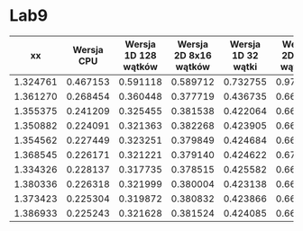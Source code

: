 # Lab9

xx | Wersja CPU | Wersja 1D 128 wątków | Wersja 2D 8x16 wątków | Wersja 1D 32 wątki | Wersja 2D 8x4 wątków | Wersja 1D 16 wątków | Wersja 2D 4x4 wątków
--- | --- | --- | --- | --- | --- | --- | --- 
 | 1.324761 | 0.467153 | 0.591118 | 0.589712 | 0.732755 | 0.979265 | 0.1021822
 | 1.361270 | 0.268454 | 0.360448 | 0.377719 | 0.436735 | 0.668177 | 0.760824
 | 1.355375 | 0.241209 | 0.325455 | 0.381538 | 0.422064 | 0.666395 | 0.760183
 | 1.350882 | 0.224091 | 0.321363 | 0.382268 | 0.423905 | 0.666302 | 0.758028
 | 1.354562 | 0.227449 | 0.323251 | 0.379849 | 0.424684 | 0.664782 | 0.759824
 | 1.368545 | 0.226171 | 0.321221 | 0.379140 | 0.424622 | 0.670371 | 0.762265
 | 1.334326 | 0.228137 | 0.317735 | 0.378515 | 0.425582 | 0.667938 | 0.761594
 | 1.380336 | 0.226318 | 0.321999 | 0.380004 | 0.423138 | 0.666500 | 0.759610
 | 1.373423 | 0.225304 | 0.319872 | 0.380832 | 0.423866 | 0.667634 | 0.757079
 | 1.386933 | 0.225243 | 0.321628 | 0.381524 | 0.424085 | 0.667744 | 0.758745 
